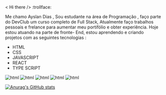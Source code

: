 < Hi there /> :trollface:

Me chamo Ayslan Dias ,  Sou estudante na área de Programação , faço parte do DevClub um curso completo de Full Stack,
Atualmente faço trabalhos pessoais e frelance para aumentar meu portifólio e obter experiência.
Hoje estou atuando na parte de fronte- End,  estou aprendendo e criando projetos com as seguintes tecnologias :

- HTML
- CSS
- JAVASCRIPT
- REACT
- TYPE SCRIPT

<img src="https://img.shields.io/badge/HTML5-E34F26?style=for-the-badge&logo=html5&logoColor=white" alt="html" > <img src="https://img.shields.io/badge/CSS3-1572B6?style=for-the-badge&logo=css3&logoColor=white" alt="html" > <img src="https://img.shields.io/badge/JavaScript-F7DF1E?style=for-the-badge&logo=javascript&logoColor=black" alt="html" > <img src="https://img.shields.io/badge/React-20232A?style=for-the-badge&logo=react&logoColor=61DAFB" alt="html" > <img src="https://img.shields.io/badge/TypeScript-007ACC?style=for-the-badge&logo=typescript&logoColor=white" alt="html" >




[![Anurag's GitHub stats](https://github-readme-stats.vercel.app/api?username=AyslanDiass)](https://github.com/anuraghazra/github-readme-stats) 
